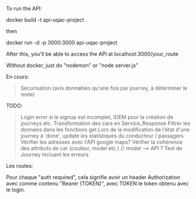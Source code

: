 To run the API:

docker build -t api-uqac-project .

then

docker run -d -p 3000:3000 api-uqac-project

After this, you'll be able to access the API at localhost:3000/your_route


Without docker, just do "nodemon" or "node server.js"


En cours:
> Sécurisation (avis donnables qu'une fois par journey, à déterminer le reste)

TODO:
> Login error si le signup est incomplet, IDEM pour la création de journeys etc. 
> Transformation des cars en Service_Response
> Filtrer les données dans les fonctions get
> Lors de la modification de l'état d'une journey à 'done', update les statistiques du conducteur / passagers
> Vérifier les adresses avec l'API google maps?
> Vérifier la cohérence des attributs de car (couleur, model etc.) // model --> API ?
> Test de Journey incluant les erreurs



Les routes:

Pour chaque "auth required", cela signifie avoir un header Authorization avec comme contenu "Bearer {TOKEN}", avec TOKEN le token obtenu avec le login.  
